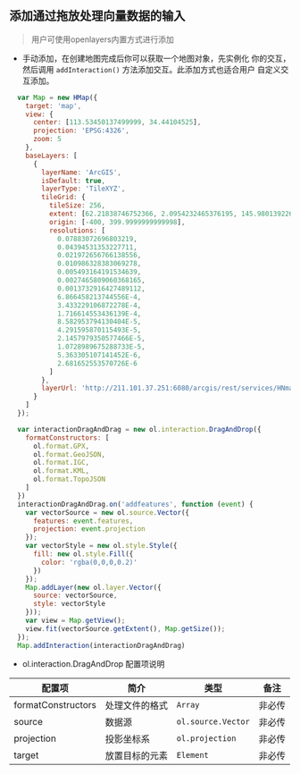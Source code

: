 ## 添加通过拖放处理向量数据的输入

> 用户可使用openlayers内置方式进行添加

* 手动添加，在创建地图完成后你可以获取一个地图对象，先实例化
  你的交互，然后调用 ``addInteraction()`` 方法添加交互。此添加方式也适合用户
  自定义交互添加。
  
```javascript
  var Map = new HMap({
    target: 'map',
    view: {
      center: [113.53450137499999, 34.44104525],
      projection: 'EPSG:4326',
      zoom: 5
    },
    baseLayers: [
      {
        layerName: 'ArcGIS',
        isDefault: true,
        layerType: 'TileXYZ',
        tileGrid: {
          tileSize: 256,
          extent: [62.21838746752366, 2.0954232465376195, 145.98013922632043, 54.99084140614476],
          origin: [-400, 399.9999999999998],
          resolutions: [
            0.07883072696803219,
            0.04394531353227711,
            0.021972656766138556,
            0.010986328383069278,
            0.005493164191534639,
            0.0027465809060368165,
            0.0013732916427489112,
            6.866458213744556E-4,
            3.433229106872278E-4,
            1.716614553436139E-4,
            8.582953794130404E-5,
            4.291595870115493E-5,
            2.1457979350577466E-5,
            1.0728989675288733E-5,
            5.363305107141452E-6,
            2.681652553570726E-6
          ]
        },
        layerUrl: 'http://211.101.37.251:6080/arcgis/rest/services/HNmapQg/MapServer/tile/{z}/{y}/{x}'
      }
    ]
  });

  var interactionDragAndDrag = new ol.interaction.DragAndDrop({
    formatConstructors: [
      ol.format.GPX,
      ol.format.GeoJSON,
      ol.format.IGC,
      ol.format.KML,
      ol.format.TopoJSON
    ]
  })
  interactionDragAndDrag.on('addfeatures', function (event) {
    var vectorSource = new ol.source.Vector({
      features: event.features,
      projection: event.projection
    });
    var vectorStyle = new ol.style.Style({
      fill: new ol.style.Fill({
        color: 'rgba(0,0,0,0.2)'
      })
    });
    Map.addLayer(new ol.layer.Vector({
      source: vectorSource,
      style: vectorStyle
    }));
    var view = Map.getView();
    view.fit(vectorSource.getExtent(), Map.getSize());
  });
  Map.addInteraction(interactionDragAndDrag)
```  

* ol.interaction.DragAndDrop 配置项说明

| 配置项 | 简介 | 类型 | 备注 |
| --- | --- |--- | --- |
| formatConstructors | 处理文件的格式 | `Array` | 非必传 |
| source | 数据源 | `ol.source.Vector` | 非必传 |
| projection | 投影坐标系 | `ol.projection` | 非必传 |
| target | 放置目标的元素 | `Element` | 非必传 |
